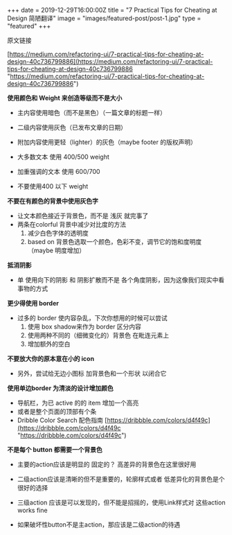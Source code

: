 +++
date = 2019-12-29T16:00:00Z
title = "7 Practical Tips for Cheating at Design 简陋翻译"
image =  "images/featured-post/post-1.jpg"
type = "featured"
+++

原文链接

[https://medium.com/refactoring-ui/7-practical-tips-for-cheating-at-design-40c736799886](https://medium.com/refactoring-ui/7-practical-tips-for-cheating-at-design-40c736799886 "https://medium.com/refactoring-ui/7-practical-tips-for-cheating-at-design-40c736799886")

**使用颜色和 Weight 来创造等级而不是大小**

* 主内容使用暗色（而不是黑色）（一篇文章的标题一样）
* 二级内容使用灰色（已发布文章的日期）
* 附加内容使用更轻（lighter）的灰色（maybe footer 的版权声明）

* 大多数文本 使用 400/500 weight
* 加重强调的文本 使用 600/700

* 不要使用400 以下 weight

**不要在有颜色的背景中使用灰色字**

* 让文本颜色接近于背景色，而不是 浅灰 就完事了
* 两条在colorful 背景中减少对比度的方法
  1. 减少白色字体的透明度
  2. based on 背景色选取一个颜色，色彩不变，调节它的饱和度明度（maybe 明度增加）

**抵消阴影**

* 单 使用向下的阴影 和 阴影扩散而不是 各个角度阴影，因为这像我们现实中看事物的方式

**更少得使用 border**

* 过多的 border 使内容杂乱，下次你想用的时候可以尝试
  1. 使用 box shadow来作为 border 区分内容
  2. 使用两种不同的（细微变化的）背景色 在毗连元素上
  3. 增加额外的空白

**不要放大你的原本意在小的 icon**

* 另外，尝试给无边小图标 加背景色和一个形状 以闭合它

**使用单边border 为清淡的设计增加颜色**

* 导航栏，为已 active 的的 item 增加一个高亮
* 或者是整个页面的顶部有个条
* Dribble Color Search 配色指南 [https://dribbble.com/colors/d4f49c](https://dribbble.com/colors/d4f49c "https://dribbble.com/colors/d4f49c")

**不是每个 button 都需要一个背景色**

* 主要的action应该是明显的 固定的？ 高差异的背景色在这里很好用
* 二级action应该是清晰的但不是重要的，轮廓样式或者 低差异化的背景色是个很好的选择
* 三级action 应该是可以发现的，但不能是招摇的，使用Link样式对 这些action works fine 

* 如果破坏性button不是主action，那应该是二级action的待遇